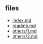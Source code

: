 
## files

* [index.md](markdown.html?md=index.md)
* [readme.md](markdown.html?md=readme.md)
* [others/1.md](markdown.html?md=others/1.md)
* [others/2.md](markdown.html?md=others/2.md)

